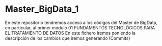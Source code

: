 # Master_BigData_1
En este repositorio tendremos acceso a los códigos del Master de BigData, en particular, al primer módulo 01 FUNDAMENTOS TECNOLÓGICOS PARA EL TRATAMIENTO DE DATOS
En este fichero iremos poniendo la descripción de los cambios que iremos generando (Commits)
